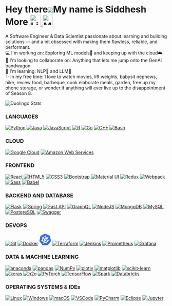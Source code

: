 # Hey there![](https://user-images.githubusercontent.com/18350557/176309783-0785949b-9127-417c-8b55-ab5a4333674e.gif)My name is Siddhesh More <a href="https://www.linkedin.com/in/moresiddhesh" target="_blank" rel="noreferrer"> <picture> <source media="(prefers-color-scheme: dark)" srcset="https://raw.githubusercontent.com/danielcranney/readme-generator/main/public/icons/socials/linkedin-dark.svg" /> <source media="(prefers-color-scheme: light)" srcset="https://raw.githubusercontent.com/danielcranney/readme-generator/main/public/icons/socials/linkedin.svg" /> <img title="LinkedIn" src="https://raw.githubusercontent.com/danielcranney/readme-generator/main/public/icons/socials/linkedin.svg" width="32" height="32" /> </picture> </a> <a href="http://www.medium.com/@moresiddhesh" target="_blank" rel="noreferrer"> <picture> <source media="(prefers-color-scheme: dark)" srcset="https://raw.githubusercontent.com/danielcranney/readme-generator/main/public/icons/socials/medium-dark.svg" /> <source media="(prefers-color-scheme: light)" srcset="https://raw.githubusercontent.com/danielcranney/readme-generator/main/public/icons/socials/medium.svg" /> <img title="Medium" src="https://raw.githubusercontent.com/danielcranney/readme-generator/main/public/icons/socials/medium.svg" width="32" height="32" /> </picture> </a>

A Software Engineer & Data Scientist passionate about learning and building solutions — and a bit obsessed with making them flawless, reliable, and performant.<br>
💻 I'm working on: Exploring ML models🤖 and keeping up with the cloud☁️<br>
🤝 I'm looking to collaborate on: Anything that lets me jump onto the GenAI bandwagon<br>
🌱 I'm learning: NLP📝 and LLM🧠 <br>
✨ In my free time: I love to watch movies, lift weights, babysit nephews, hike, review food, barbeque, cook elaborate meals, garden, free up my phone storage, or wonder if anything will ever live up to the disappointment of Season 8.

![Duolingo Stats](https://duolingo-stats-card.vercel.app/api?username=siddheshmr83)
<p align="left">

### LANGUAGES
<a href="https://www.python.org/" target="_blank" rel="noreferrer"><img title="Python" title="Python" src="https://raw.githubusercontent.com/danielcranney/readme-generator/main/public/icons/skills/python-colored.svg" width="36" height="36" alt="Python" /></a>
<a href="https://www.oracle.com/java/" target="_blank" rel="noreferrer"><img title="Java" src="https://raw.githubusercontent.com/danielcranney/readme-generator/main/public/icons/skills/java-colored.svg" width="36" height="36" alt="Java" /></a>
<a href="https://developer.mozilla.org/en-US/docs/Web/JavaScript" target="_blank" rel="noreferrer"><img title="JavaScript" src="https://raw.githubusercontent.com/danielcranney/readme-generator/main/public/icons/skills/javascript-colored.svg" width="36" height="36" alt="JavaScript" /></a>
<a href="https://www.r-project.org/" target="_blank" rel="noreferrer"><img title="R" src="https://raw.githubusercontent.com/danielcranney/readme-generator/main/public/icons/skills/rlang-colored.svg" width="36" height="36" alt="R" /></a>
<a href="https://go.dev/doc/" target="_blank" rel="noreferrer"><img title="Go" src="https://raw.githubusercontent.com/danielcranney/readme-generator/main/public/icons/skills/go-colored.svg" width="36" height="36" alt="Go" /></a>
<a href="https://docs.microsoft.com/en-us/cpp/?view=msvc-170" target="_blank" rel="noreferrer"><img title="C++" src="https://raw.githubusercontent.com/danielcranney/readme-generator/main/public/icons/skills/cplusplus-colored.svg" width="36" height="36" alt="C++" /></a>
<a href="https://www.gnu.org/software/bash/" target="_blank" rel="noreferrer"><img title="Bash" src="https://raw.githubusercontent.com/danielcranney/readme-generator/main/public/icons/skills/gnubash.svg" width="36" height="36" alt="Bash" /></a>

### CLOUD
<a href="https://cloud.google.com/" target="_blank" rel="noreferrer"><img title="Google Cloud" src="https://raw.githubusercontent.com/danielcranney/readme-generator/main/public/icons/skills/googlecloud-colored.svg" width="36" height="36" alt="Google Cloud" /></a>
<a href="https://aws.amazon.com" target="_blank" rel="noreferrer"><img title="Amazon Web Services" src="https://wavicledata.com/wp-content/uploads/2022/08/AWS-Circle-Logo.png" width="36" height="36" alt="Amazon Web Services" /></a>

### FRONTEND
<a href="https://reactjs.org/" target="_blank" rel="noreferrer"><img title="React" src="https://raw.githubusercontent.com/danielcranney/readme-generator/main/public/icons/skills/react-colored.svg" width="36" height="36" alt="React" /></a>
<a href="https://developer.mozilla.org/en-US/docs/Glossary/HTML5" target="_blank" rel="noreferrer"><img title="HTML5" src="https://raw.githubusercontent.com/danielcranney/readme-generator/main/public/icons/skills/html5-colored.svg" width="36" height="36" alt="HTML5" /></a>
<a href="https://www.w3.org/TR/CSS/#css" target="_blank" rel="noreferrer"><img title="CSS3" src="https://raw.githubusercontent.com/danielcranney/readme-generator/main/public/icons/skills/css3-colored.svg" width="36" height="36" alt="CSS3" /></a>
<a href="https://getbootstrap.com/" target="_blank" rel="noreferrer"><img title="Bootstrap" src="https://raw.githubusercontent.com/danielcranney/readme-generator/main/public/icons/skills/bootstrap-colored.svg" width="36" height="36" alt="Bootstrap" /></a>
<a href="https://mui.com/" target="_blank" rel="noreferrer"><img title="Material UI" src="https://raw.githubusercontent.com/danielcranney/readme-generator/main/public/icons/skills/materialui-colored.svg" width="36" height="36" alt="Material UI" /></a>
<a href="https://redux.js.org/" target="_blank" rel="noreferrer"><img title="Redux" src="https://raw.githubusercontent.com/danielcranney/readme-generator/main/public/icons/skills/redux-colored.svg" width="36" height="36" alt="Redux" /></a>
<a href="https://webpack.js.org/" target="_blank" rel="noreferrer"><img title="Webpack" src="https://raw.githubusercontent.com/danielcranney/readme-generator/main/public/icons/skills/webpack-colored.svg" width="36" height="36" alt="Webpack" /></a>
<a href="https://sass-lang.com/" target="_blank" rel="noreferrer"><img title="Sass" src="https://raw.githubusercontent.com/danielcranney/readme-generator/main/public/icons/skills/sass-colored.svg" width="36" height="36" alt="Sass" /></a>
<a href="https://babeljs.io/" target="_blank" rel="noreferrer"><img title="Babel" src="https://w7.pngwing.com/pngs/175/545/png-transparent-webpack-babel-source-to-source-compiler-javascript-npm-js-angle-text-logo.png" width="36" height="36" alt="Babel" /></a>

### BACKEND AND DATABASE
<a href="https://flask.palletsprojects.com/en/2.0.x/" target="_blank" rel="noreferrer"><img title="Flask" src="https://cdn.hashnode.com/res/hashnode/image/upload/v1615396992718/UBhOk2Nwz.jpeg" width="36" height="36" alt="Flask" /></a>
<a href="https://spring.io/projects/spring-boot" target="_blank" rel="noreferrer"><img title="Spring" src="https://upload.wikimedia.org/wikipedia/commons/thumb/7/79/Spring_Boot.svg/640px-Spring_Boot.svg.png" width="36" height="36" alt="Spring" /></a>
<a href="https://fastapi.tiangolo.com/" target="_blank" rel="noreferrer"><img title="Fast API" src="https://raw.githubusercontent.com/danielcranney/readme-generator/main/public/icons/skills/fastapi-colored.svg" width="36" height="36" alt="Fast API" /></a>
<a href="https://graphql.org/" target="_blank" rel="noreferrer"><img title="GraphQL" src="https://raw.githubusercontent.com/danielcranney/readme-generator/main/public/icons/skills/graphql-colored.svg" width="36" height="36" alt="GraphQL" /></a>
<a href="https://nodejs.org/en/" target="_blank" rel="noreferrer"><img title="NodeJS" src="https://raw.githubusercontent.com/danielcranney/readme-generator/main/public/icons/skills/nodejs-colored.svg" width="36" height="36" alt="NodeJS" /></a>
<a href="https://www.mongodb.com/" target="_blank" rel="noreferrer"><img title="MongoDB" src="https://raw.githubusercontent.com/danielcranney/readme-generator/main/public/icons/skills/mongodb-colored.svg" width="36" height="36" alt="MongoDB" /></a>
<a href="https://www.mysql.com/" target="_blank" rel="noreferrer"><img title="MySQL" src="https://raw.githubusercontent.com/danielcranney/readme-generator/main/public/icons/skills/mysql-colored.svg" width="36" height="36" alt="MySQL" /></a>
<a href="https://www.postgresql.org/" target="_blank" rel="noreferrer"><img title="PostgreSQL" src="https://raw.githubusercontent.com/danielcranney/readme-generator/main/public/icons/skills/postgresql-colored.svg" width="36" height="36" alt="PostgreSQL" /></a>
<a href="https://swagger.io/" target="_blank" rel="noreferrer"><img title="Swagger" src="https://static-00.iconduck.com/assets.00/swagger-icon-1024x1024-09037v1r.png" width="36" height="36" alt="Swagger" /></a>

### DEVOPS
<a href="https://git-scm.com/" target="_blank" rel="noreferrer"><img title="Git" src="https://raw.githubusercontent.com/danielcranney/readme-generator/main/public/icons/skills/git-colored.svg" width="36" height="36" alt="Git" /></a>
<a href="https://www.docker.com/" target="_blank" rel="noreferrer"><img title="Docker" src="https://raw.githubusercontent.com/danielcranney/readme-generator/main/public/icons/skills/docker-colored.svg" width="36" height="36" alt="Docker" /></a>
<a href="https://kubernetes.io/" target="_blank" rel="noreferrer"><img title="Kubernetes" src="https://raw.githubusercontent.com/kubernetes/kubernetes/f0f7ff989a948389247e628c4c5a43e915f51daa/logo/logo.svg" width="36" height="36" alt="Kubernetes" /></a>
<a href="https://www.terraform.io/" target="_blank" rel="noreferrer"><img title="Terraform" src="https://www.svgrepo.com/show/374122/terraform.svg" width="36" height="36" alt="Terraform" /></a>
<a href="https://www.jenkins.io/" target="_blank" rel="noreferrer"><img title="Jenkins" src="https://mirror.xmission.com/jenkins/art/jenkins-logo/headshot.svg" width="36" height="36" alt="Jenkins" /></a>
<a href="https://prometheus.io/" target="_blank" rel="noreferrer"><img title="Prometheus" src="https://upload.wikimedia.org/wikipedia/commons/thumb/3/38/Prometheus_software_logo.svg/1200px-Prometheus_software_logo.svg.png" width="36" height="36" alt="Prometheus" /></a>
<a href="https://grafana.com/" target="_blank" rel="noreferrer"><img title="Grafana" src="https://cdn.worldvectorlogo.com/logos/grafana.svg" width="36" height="36" alt="Grafana" /></a>

### DATA & MACHINE LEARNING
<a href="https://anaconda.cloud/" target="_blank" rel="noreferrer"><img title="anaconda" src="https://img.icons8.com/fluent/600/000000/anaconda--v2.png" width="36" height="36" alt="anaconda" /></a>
<a href="https://pandas.pydata.org/" target="_blank" rel="noreferrer"><img title="pandas" src="https://upload.wikimedia.org/wikipedia/commons/thumb/2/22/Pandas_mark.svg/449px-Pandas_mark.svg.png" width="36" height="36" alt="pandas" /></a>
<a href="https://numpy.org/" target="_blank" rel="noreferrer"><img title="NumPy" src="https://cdn.worldvectorlogo.com/logos/numpy-1.svg" width="36" height="36" alt="NumPy" /></a>
<a href="https://plotly.com/" target="_blank" rel="noreferrer"><img title="plotly" src="https://encrypted-tbn0.gstatic.com/images?q=tbn:ANd9GcQSSkZvKzlIRJVwFNMN8PAJif0oYRuziGiPdA&s" width="36" height="36" alt="plotly" /></a>
<a href="https://matplotlib.org/" target="_blank" rel="noreferrer"><img title="matplotlib" src="https://matplotlib.org/_static/images/documentation.svg" width="36" height="36" alt="matplotlib" /></a>
<a href="https://scikit-learn.org/stable/" target="_blank" rel="noreferrer"><img title="scikit-learn" src="https://encrypted-tbn0.gstatic.com/images?q=tbn:ANd9GcT3ioErrXCaT2yZgsMaefs8irg9dRTWVk882Q&s" width="36" height="36" alt="scikit-learn" /></a>
<a href="https://keras.io/" target="_blank" rel="noreferrer"><img title="keras" src="https://upload.wikimedia.org/wikipedia/commons/thumb/a/ae/Keras_logo.svg/2048px-Keras_logo.svg.png" width="36" height="36" alt="keras" /></a>
<a href="https://h2o.ai/" target="_blank" rel="noreferrer"><img title="h2o" src="https://docs.h2o.ai/assets/images/h2o_logo.svg" width="36" height="36" alt="h2o" /></a>
<a href="https://pytorch.org/" target="_blank" rel="noreferrer"><img title="PyTorch" src="https://raw.githubusercontent.com/danielcranney/readme-generator/main/public/icons/skills/pytorch-colored.svg" width="36" height="36" alt="PyTorch" /></a>
<a href="https://www.tensorflow.org/" target="_blank" rel="noreferrer"><img title="TensorFlow" src="https://raw.githubusercontent.com/danielcranney/readme-generator/main/public/icons/skills/tensorflow-colored.svg" width="36" height="36" alt="TensorFlow" /></a>
<a href="https://spark.apache.org/" target="_blank" rel="noreferrer"><img title="Spark" src="https://w7.pngwing.com/pngs/1/687/png-transparent-apache-spark-apache-http-server-scala-apache-software-foundation-data-processing-others-miscellaneous-text-orange.png" width="36" height="36" alt="Spark" /></a>
<a href="https://www.databricks.com/" target="_blank" rel="noreferrer"><img title="Databricks" src="https://cdn.brandfetch.io/databricks.com/fallback/transparent/theme/dark/h/256/w/256/icon" width="36" height="36" alt="Databricks" /></a>

### OPERATING SYSTEMS & IDEs
<a href="https://www.linux.org" target="_blank" rel="noreferrer"><img title="Linux" src="https://raw.githubusercontent.com/danielcranney/readme-generator/main/public/icons/skills/linux-colored.svg" width="36" height="36" alt="Linux" /></a>
<a href="https://www.microsoft.com/en-us/windows/windows-11" target="_blank" rel="noreferrer"><img title="Windows" src="https://upload.wikimedia.org/wikipedia/commons/thumb/8/87/Windows_logo_-_2021.svg/1024px-Windows_logo_-_2021.svg.png" width="36" height="36" alt="Windows" /></a>
<a href="https://www.apple.com/macos/sonoma/" target="_blank" rel="noreferrer"><img title="macOS" src="https://upload.wikimedia.org/wikipedia/commons/thumb/3/31/Apple_logo_white.svg/800px-Apple_logo_white.svg.png" width="36" height="36" alt="macOS" /></a>
<a href="https://code.visualstudio.com/" target="_blank" rel="noreferrer"><img title="VSCode" src="https://upload.wikimedia.org/wikipedia/commons/thumb/9/9a/Visual_Studio_Code_1.35_icon.svg/768px-Visual_Studio_Code_1.35_icon.svg.png" width="36" height="36" alt="VSCode" /></a>
<a href="https://www.jetbrains.com/pycharm/" target="_blank" rel="noreferrer"><img title="PyCharm" src="https://upload.wikimedia.org/wikipedia/commons/thumb/1/1d/PyCharm_Icon.svg/512px-PyCharm_Icon.svg.png" width="36" height="36" alt="PyCharm" /></a>
<a href="https://www.eclipse.org/" target="_blank" rel="noreferrer"><img title="Eclipse" src="https://www.svgrepo.com/show/353685/eclipse-icon.svg" width="36" height="36" alt="Eclipse" /></a>
<a href="https://jupyter.org/" target="_blank" rel="noreferrer"><img title="Jupyter" src="https://seeklogo.com/images/J/jupyter-logo-A91705F539-seeklogo.com.png" width="36" height="36" alt="Jupyter" /></a>
</p>
